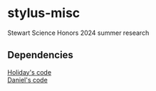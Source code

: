 # stylus-misc
Stewart Science Honors 2024 summer research


## Dependencies
[Holiday's code](https://github.com/holiday-pettijohn/Stylus_Scoring_Generalization)\
[Daniel's code](https://github.com/danieltmarch/StylusArchetypeConverter)
